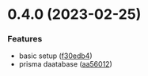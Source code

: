 # 0.4.0 (2023-02-25)


### Features

* basic setup ([f30edb4](https://github.com/krshkun/LocaLink/commit/f30edb4ff314b1ca3374b301fc6eac1f4bf53413))
* prisma daatabase ([aa56012](https://github.com/krshkun/LocaLink/commit/aa56012d8f33aa0404228776bff7e1c7abca2f50))



